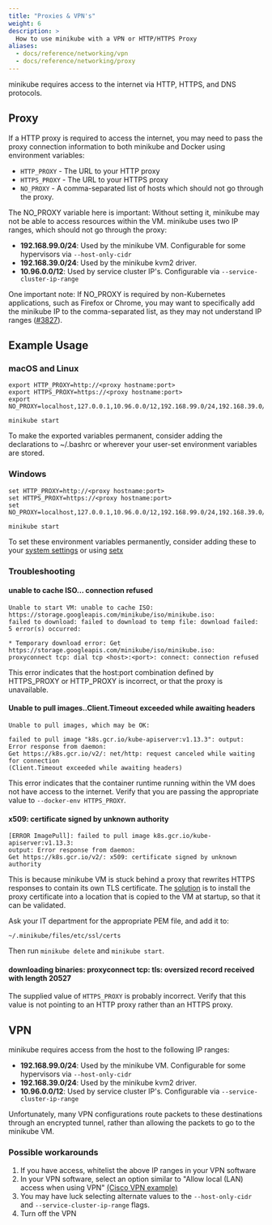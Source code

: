 ```yaml
---
title: "Proxies & VPN's"
weight: 6
description: >
  How to use minikube with a VPN or HTTP/HTTPS Proxy
aliases:
  - docs/reference/networking/vpn
  - docs/reference/networking/proxy
---
```


minikube requires access to the internet via HTTP, HTTPS, and DNS protocols.

## Proxy

If a HTTP proxy is required to access the internet, you may need to pass the proxy connection information to both minikube and Docker using environment variables:

* `HTTP_PROXY` - The URL to your HTTP proxy
* `HTTPS_PROXY` - The URL to your HTTPS proxy
* `NO_PROXY` - A comma-separated list of hosts which should not go through the proxy.

The NO_PROXY variable here is important: Without setting it, minikube may not be able to access resources within the VM. minikube uses two IP ranges, which should not go through the proxy:

* **192.168.99.0/24**: Used by the minikube VM. Configurable for some hypervisors via `--host-only-cidr`
* **192.168.39.0/24**: Used by the minikube kvm2 driver.
* **10.96.0.0/12**: Used by service cluster IP's. Configurable via  `--service-cluster-ip-range`

One important note: If NO_PROXY is required by non-Kubernetes applications, such as Firefox or Chrome, you may want to specifically add the minikube IP to the comma-separated list, as they may not understand IP ranges ([#3827](https://github.com/kubernetes/minikube/issues/3827)).

## Example Usage

### macOS and Linux

```shell
export HTTP_PROXY=http://<proxy hostname:port>
export HTTPS_PROXY=https://<proxy hostname:port>
export NO_PROXY=localhost,127.0.0.1,10.96.0.0/12,192.168.99.0/24,192.168.39.0/24

minikube start
```

To make the exported variables permanent, consider adding the declarations to ~/.bashrc or wherever your user-set environment variables are stored.

### Windows

```shell
set HTTP_PROXY=http://<proxy hostname:port>
set HTTPS_PROXY=https://<proxy hostname:port>
set NO_PROXY=localhost,127.0.0.1,10.96.0.0/12,192.168.99.0/24,192.168.39.0/24

minikube start
```

To set these environment variables permanently, consider adding these to your [system settings](https://support.microsoft.com/en-au/help/310519/how-to-manage-environment-variables-in-windows-xp) or using [setx](https://stackoverflow.com/questions/5898131/set-a-persistent-environment-variable-from-cmd-exe)

### Troubleshooting

#### unable to cache ISO... connection refused

```text
Unable to start VM: unable to cache ISO: https://storage.googleapis.com/minikube/iso/minikube.iso:
failed to download: failed to download to temp file: download failed: 5 error(s) occurred:

* Temporary download error: Get https://storage.googleapis.com/minikube/iso/minikube.iso:
proxyconnect tcp: dial tcp <host>:<port>: connect: connection refused
```

This error indicates that the host:port combination defined by HTTPS_PROXY or HTTP_PROXY is incorrect, or that the proxy is unavailable.

#### Unable to pull images..Client.Timeout exceeded while awaiting headers

```text
Unable to pull images, which may be OK:

failed to pull image "k8s.gcr.io/kube-apiserver:v1.13.3": output: Error response from daemon:
Get https://k8s.gcr.io/v2/: net/http: request canceled while waiting for connection
(Client.Timeout exceeded while awaiting headers)
```

This error indicates that the container runtime running within the VM does not have access to the internet. Verify that you are passing the appropriate value to `--docker-env HTTPS_PROXY`.

#### x509: certificate signed by unknown authority

```text
[ERROR ImagePull]: failed to pull image k8s.gcr.io/kube-apiserver:v1.13.3:
output: Error response from daemon:
Get https://k8s.gcr.io/v2/: x509: certificate signed by unknown authority
```

This is because minikube VM is stuck behind a proxy that rewrites HTTPS responses to contain its own TLS certificate. The [solution](https://github.com/kubernetes/minikube/issues/3613#issuecomment-461034222) is to install the proxy certificate into a location that is copied to the VM at startup, so that it can be validated.

Ask your IT department for the appropriate PEM file, and add it to:

`~/.minikube/files/etc/ssl/certs`

Then run `minikube delete` and `minikube start`.

#### downloading binaries: proxyconnect tcp: tls: oversized record received with length 20527

The supplied value of `HTTPS_PROXY` is probably incorrect. Verify that this value is not pointing to an HTTP proxy rather than an HTTPS proxy.

## VPN

minikube requires access from the host to the following IP ranges:

* **192.168.99.0/24**: Used by the minikube VM. Configurable for some hypervisors via `--host-only-cidr`
* **192.168.39.0/24**: Used by the minikube kvm2 driver.
* **10.96.0.0/12**: Used by service cluster IP's. Configurable via  `--service-cluster-ip-range`

Unfortunately, many VPN configurations route packets to these destinations through an encrypted tunnel, rather than allowing the packets to go to the minikube VM.

### Possible workarounds

1. If you have access, whitelist the above IP ranges in your VPN software
2. In your VPN software, select an option similar to "Allow local (LAN) access when using VPN" [(Cisco VPN example)](https://superuser.com/questions/987150/virtualbox-guest-os-through-vpn)
3. You may have luck selecting alternate values to the `--host-only-cidr` and `--service-cluster-ip-range` flags.
4. Turn off the VPN
